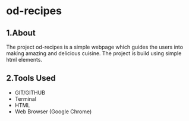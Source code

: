 # od-recipes


## 1.About

The project od-recipes is a simple webpage which guides the users into making amazing and delicious cuisine. The project is build using simple html elements.

## 2.Tools Used
    
- GIT/GITHUB
- Terminal
- HTML
- Web Browser (Google Chrome)
